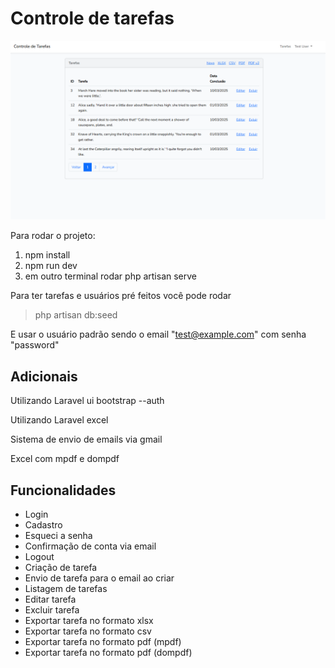 # Controle de tarefas

![imagem tela inicial](./app.png)

Para rodar o projeto:

1. npm install
2. npm run dev
3. em outro terminal rodar php artisan serve

Para ter tarefas e usuários pré feitos você pode rodar

> php artisan db:seed

E usar o usuário padrão sendo o email "test@example.com" com senha "password"

## Adicionais

Utilizando Laravel ui bootstrap --auth

Utilizando Laravel excel

Sistema de envio de emails via gmail

Excel com mpdf e dompdf

## Funcionalidades

- Login
- Cadastro
- Esqueci a senha
- Confirmação de conta via email
- Logout
- Criação de tarefa
- Envio de tarefa para o email ao criar
- Listagem de tarefas
- Editar tarefa
- Excluir tarefa
- Exportar tarefa no formato xlsx
- Exportar tarefa no formato csv
- Exportar tarefa no formato pdf (mpdf)
- Exportar tarefa no formato pdf (dompdf)

